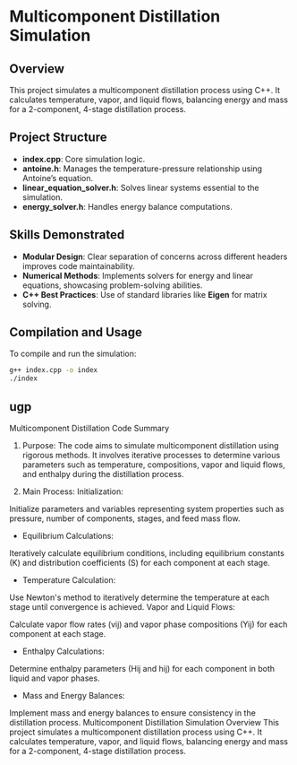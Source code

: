 # Multicomponent Distillation Simulation

## Overview
This project simulates a multicomponent distillation process using C++. It calculates temperature, vapor, and liquid flows, balancing energy and mass for a 2-component, 4-stage distillation process.

## Project Structure
- **index.cpp**: Core simulation logic.
- **antoine.h**: Manages the temperature-pressure relationship using Antoine’s equation.
- **linear_equation_solver.h**: Solves linear systems essential to the simulation.
- **energy_solver.h**: Handles energy balance computations.

## Skills Demonstrated
- **Modular Design**: Clear separation of concerns across different headers improves code maintainability.
- **Numerical Methods**: Implements solvers for energy and linear equations, showcasing problem-solving abilities.
- **C++ Best Practices**: Use of standard libraries like **Eigen** for matrix solving.

## Compilation and Usage

To compile and run the simulation:

```bash
g++ index.cpp -o index
./index

```
## ugp

Multicomponent Distillation Code Summary
1. Purpose:
The code aims to simulate multicomponent distillation using rigorous methods. It involves iterative processes to determine various parameters such as temperature, compositions, vapor and liquid flows, and enthalpy during the distillation process.

2. Main Process:
Initialization:

Initialize parameters and variables representing system properties such as pressure, number of components, stages, and feed mass flow.

- Equilibrium Calculations:

Iteratively calculate equilibrium conditions, including equilibrium constants (K) and distribution coefficients (S) for each component at each stage.
- Temperature Calculation:

Use Newton's method to iteratively determine the temperature at each stage until convergence is achieved.
Vapor and Liquid Flows:

Calculate vapor flow rates (vij) and vapor phase compositions (Yij) for each component at each stage.
- Enthalpy Calculations:

Determine enthalpy parameters (Hij and hij) for each component in both liquid and vapor phases.
- Mass and Energy Balances:

Implement mass and energy balances to ensure consistency in the distillation process.
Multicomponent Distillation Simulation
Overview
This project simulates a multicomponent distillation process using C++. It calculates temperature, vapor, and liquid flows, balancing energy and mass for a 2-component, 4-stage distillation process.

